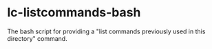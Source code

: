 lc-listcommands-bash
====================

The bash script for providing a "list commands previously used in this directory" command.